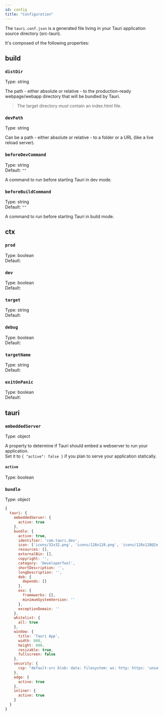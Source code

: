 ```yaml
---
id: config
title: "Configuration"
---
```


The `tauri.conf.json` is a generated file living in your Tauri application source directory (src-tauri).

It's composed of the following properties:

## build

### `distDir`

Type: string

The path - either absolute or relative - to the production-ready webpage/webapp directory that will be bundled by Tauri.

> The target directory _must_ contain an index.html file.

### `devPath`

Type: string

Can be a path - either absolute or relative - to a folder or a URL (like a live reload server).

### `beforeDevCommand`

Type: string<br/>
Default: `""`

A command to run before starting Tauri in dev mode.

### `beforeBuildCommand`

Type: string<br/>
Default: `""`

A command to run before starting Tauri in build mode.

## ctx

### `prod` 

Type: boolean<br/>
Default:


### `dev`

Type: boolean<br/>
Default:

### `target`

Type: string<br/>
Default:

### `debug`

Type: boolean<br/>
Default:

### `targetName`

Type: string<br/>
Default:    

### `exitOnPanic`

Type: boolean<br/>
Default:

## tauri

### `embeddedServer`

Type: object<br/>

A property to determine if Tauri should embed a webserver to run your application. <br/>
Set it to `{ "active": false }` if you plan to serve your application statically.

#### `active`

Type: boolean<br/>

### `bundle`

Type: object<br/>

```js
{
  tauri: {
    embeddedServer: {
      active: true
    },
    bundle: {
      active: true,
      identifier: 'com.tauri.dev',
      icon: ['icons/32x32.png', 'icons/128x128.png', 'icons/128x128@2x.png', 'icons/icon.icns', 'icons/icon.ico'],
      resources: [],
      externalBin: [],
      copyright: '',
      category: 'DeveloperTool',
      shortDescription: '',
      longDescription: '',
      deb: {
        depends: []
      },
      osx: {
        frameworks: [],
        minimumSystemVersion: ''
      },
      exceptionDomain: ''
    },
    whitelist: {
      all: true
    },
    window: {
      title: 'Tauri App',
      width: 800,
      height: 600,
      resizable: true,
      fullscreen: false
    },
    security: {
      csp: "default-src blob: data: filesystem: ws: http: https: 'unsafe-eval' 'unsafe-inline'"
    },
    edge: {
      active: true
    },
    inliner: {
      active: true
    }
  }
}
```
